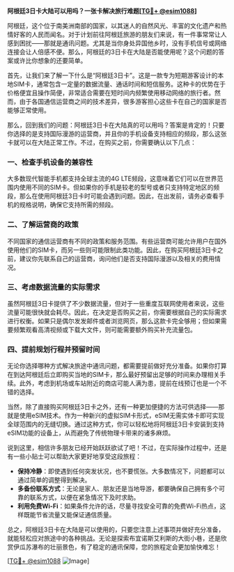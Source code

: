 **阿根廷3日卡大陆可以用吗？一张卡解决旅行难题[[TG💪+ @esim1088](https://t.me/s/esim1088)]**

阿根廷，这个位于南美洲南部的国家，以其迷人的自然风光、丰富的文化遗产和热情好客的人民而闻名。对于计划前往阿根廷旅游的朋友们来说，有一件事常常让人感到困扰——那就是通讯问题。尤其是当你身处异国他乡时，没有手机信号或网络连接会让人倍感不便。那么，阿根廷的3日卡在大陆是否能使用呢？这个问题的答案或许比你想象的还要简单。

首先，让我们来了解一下什么是“阿根廷3日卡”。这是一款专为短期游客设计的本地SIM卡，通常包含一定量的数据流量、通话时间和短信服务。这种卡的优势在于价格便宜且操作简便，非常适合需要在短时间内频繁使用移动网络的旅行者。然而，由于各国通信运营商之间的技术差异，很多游客担心这些卡在自己的国家是否能够正常使用。

那么，回到我们的问题：阿根廷3日卡在大陆真的可以用吗？答案是肯定的！只要你选择的是支持国际漫游的运营商，并且你的手机设备支持相应的频段，那么这张卡就可以在大陆正常工作。不过，在购买之前，你需要确认以下几点：

### 一、检查手机设备的兼容性

大多数现代智能手机都支持全球主流的4G LTE频段，这意味着它们可以在世界范围内使用不同的SIM卡。但如果你的手机是较老的型号或者只支持特定地区的频段，那么在使用阿根廷3日卡时可能会遇到问题。因此，在出发前，请务必查看手机的规格说明，确保它支持所需的频段。

### 二、了解运营商的政策

不同国家的通信运营商有不同的政策和服务范围。有些运营商可能允许用户在国外使用他们的SIM卡，而另一些则可能限制此类功能。因此，在购买阿根廷3日卡之前，建议你先联系自己的运营商，询问他们是否支持国际漫游以及相关的费用情况。

### 三、考虑数据流量的实际需求

虽然阿根廷3日卡提供了不少数据流量，但对于一些重度互联网使用者来说，这些流量可能很快就会耗尽。因此，在决定是否购买之前，你需要根据自己的实际需求进行权衡。如果只是偶尔发发邮件或者浏览网页，那么这款卡完全够用；但如果需要频繁观看高清视频或下载大文件，则可能需要额外购买补充流量包。

### 四、提前规划行程并预留时间

无论你选择哪种方式解决旅途中通讯问题，都需要提前做好充分准备。如果你打算在到达阿根廷后立即购买当地的SIM卡，那么最好预留出足够的时间来办理相关手续。此外，考虑到机场或车站附近的商店可能人满为患，提前在线预订也是一个不错的选择。

当然，除了直接购买阿根廷3日卡之外，还有一种更加便捷的方法可供选择——那就是使用eSIM技术。作为一种新兴的虚拟SIM卡形式，eSIM无需实体卡即可实现全球范围内的无缝切换。通过这种方式，你可以轻松地将阿根廷3日卡安装到支持eSIM功能的设备上，从而避免了传统物理卡带来的诸多麻烦。

说到这里，相信许多朋友已经开始跃跃欲试了吧！不过，在实际操作过程中，还是有一些小贴士可以帮助大家更好地享受这段旅程：

- **保持冷静**：即使遇到任何突发状况，也不要慌张。大多数情况下，问题都可以通过简单的调整得到解决。
- **多备份联系方式**：无论是家人、朋友还是当地导游，都要确保自己拥有多个可靠的联系方式，以便在紧急情况下及时求助。
- **利用免费Wi-Fi**：如果条件允许的话，尽量寻找安全可靠的免费Wi-Fi热点，这样既能节省流量又能保证通信质量。

总之，阿根廷3日卡在大陆是可以使用的，只要您注意上述事项并做好充分准备，就能轻松应对旅途中的各种挑战。无论是探索布宜诺斯艾利斯的大街小巷，还是欣赏伊瓜苏瀑布的壮丽景色，有了稳定的通讯保障，您的旅程定会更加愉快难忘！

[[TG💪+ @esim1088](https://t.me/s/esim1088) ![Image](https://i.postimg.cc/4NQfJmqS/Snipaste-2025-05-13-00-14-12.png)]